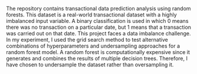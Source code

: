 The repository contains transactional data prediction analysis using random forests. This dataset is a real-world transactional dataset with a highly imbalanced input variable. A binary classification is used in which 0 means there was no transaction on a particular date, but 1 means that a transaction was carried out on that date. This project faces a data imbalance challenge. In my experiment, I used the grid search method to test alternative combinations of hyperparameters and undersampling approaches for a random forest model. A random forest is computationally expensive since it generates and combines the results of multiple decision trees. Therefore, I have chosen to undersample the dataset rather than oversampling it.
